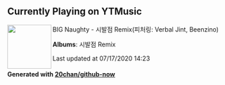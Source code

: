 ## Currently Playing on YTMusic

[<img align="left" width="100" src="https://lh3.googleusercontent.com/oy43V7V6zXyMMvC6R6rGt3zDcACMteV7o_JrGWwWbpN9egw4rszd1GGrim8kW0DB4YwXOCeXk7e66aY">](https://music.youtube.com/channel/UC9dIQRHQwB6cvfymHRvJ7mA)

BIG Naughty - 시발점 Remix(피처링: Verbal Jint, Beenzino)

**Albums**: 시발점 Remix

Last updated at 07/17/2020 14:23

#### Generated with [20chan/github-now](https://github.com/20chan/github-now)
